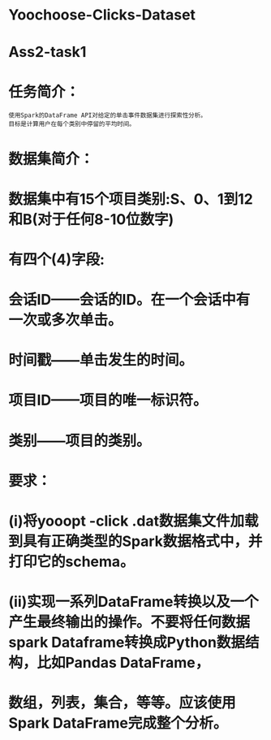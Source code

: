 # Yoochoose-Clicks-Dataset
# Ass2-task1


# 任务简介：
    使用Spark的DataFrame API对给定的单击事件数据集进行探索性分析。
    目标是计算用户在每个类别中停留的平均时间。

# 数据集简介：
# 数据集中有15个项目类别:S、0、1到12和B(对于任何8-10位数字)
# 有四个(4)字段:
# 会话ID——会话的ID。在一个会话中有一次或多次单击。
# 时间戳——单击发生的时间。
# 项目ID——项目的唯一标识符。
# 类别——项目的类别。
  
# 要求：
# (i)将yooopt -click .dat数据集文件加载到具有正确类型的Spark数据格式中，并打印它的schema。
# (ii)实现一系列DataFrame转换以及一个产生最终输出的操作。不要将任何数据 spark Dataframe转换成Python数据结构，比如Pandas DataFrame，
# 数组，列表，集合，等等。应该使用Spark DataFrame完成整个分析。
  

  

